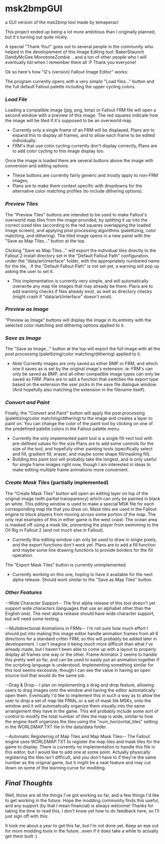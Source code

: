 # msk2bmpGUI
a GUI version of the msk2bmp tool made by temaperacl

This project ended up being a lot more ambitious than 
I originally planned, but it's turning out quite nicely.

A special "Thank You!" goes out to several people in the 
community who helped in the developement of this Image Editing tool:
BakerStaunch
DandyMcGee
MonotoneZombie
...and a ton of other people who 
   I will eventually list when I 
   remember them all :P
   Thank you everyone!

Ok so here's how "Q's (version) Fallout Image Editor" works:

The program currently opens with a very simple "Load files..." 
button and the full default Fallout palette including the 
upper cycling colors.

### *Load File*
Loading a compatible image (jpg, png, bmp) or Fallout FRM file
will open a second window with a preview of this image.
The red squares indicate how the image will be tiled if it's
supposed to be an overworld map.
- Currently only a single frame of an FRM will be displayed,
  Plans are to expand this to display all frames, and to allow
  each frame to be edited individually.
- FRM's that use color cycling currently don't display correctly,
  Plans are to add color cycling to this image display too.

Once the image is loaded there are several buttons above the image
with conversion and editing options.
- These buttons are currently fairly generic and mostly apply to
  non-FRM images, 
 - Plans are to make them context specific with dropdowns for the
  alternative color matching profiles (to include dithering options).

### *Preview Tiles*
The "Preview Tiles" buttons are intended to be used to make Fallout's
overworld map tiles from the image provided, by splitting it up into
the correct sized tiles (according to the red squares overlapping the
loaded image screen), and applying post processing algorithms (palettizing, 
color matching, and dithering).
The tiled image opens in a new panel with the "Save as Map Tiles..."
button at the top.

Clicking "Save as Map Tiles..." will export the individual tiles
directly to the Fallout 2 install directory set in the "Default
Fallout Path" configuration, under the "data/art/interface" folder,
with the appropriately numbered name for the tile, .
If the "Default Fallout Path" is not set yet, a warning will pop
up asking the user to set it.
- This implementation is currently very simple, and will automatically
  overwrite any map tile images that may already be there.
  Plans are to add warning checks if files already exist, as well as 
  directory checks (might crash if "data/art/interface" doesn't exist).
  
### *Preview as Image*
"Preview as Image" buttons will display the image in its entirety
with the selected color matching and dithering options applied to it.

### *Save as Image*
The "Save as Image..." button at the top will export the full image 
with all the post processing (palettizing/color matching/dithering) 
applied to it.
- *Note* Currently images are only saved as either BMP or FRM, and
  which one it saves as is set by the original image's extension.
  ie: FRM's can only be saved as BMP, and all other compatible image
  types can only be saved as FRM.
  Plans are to add a function that switches the export type based
  on the extension the user picks in the save file dialogue window.
  (And hopefully also matching the extension in the filename itself).

### *Convert and Paint*
Finally, the "Convert and Paint" button will apply the post processing
(palettizing/color matching/dithering) to the image and creates a layer
to paint on.
You can change the color of the paint tool by clicking on one of the
predefined palette colors in the Fallout palette menu.
- Currently the only implemented paint tool is a single fill-rect tool
  with pre-defined values for the size
  Plans are to add some controls for the size of the tool, and hopefully
  other painting tools (specifically select and fill, gradient fill, 
  eraser, and maybe some shape fill/masking fill).
- Building this paint tool will probably take the longest, and is only
  useful for single frame images right now, though I am interested in
  ideas to make editing multiple frame animations more convenient.
  
### *Create Mask Tiles* (partially implemented)
The "Create Mask Tiles" button will open an editing layer on top of 
the original image (with partial transparency) which can only be painted
in black an white.
This editing window is used to make a special MSK file for each 
corresponding map tile that you draw on.
Mask tiles are used in the Fallout engine to block players from moving 
across some portion of the map.
The only real examples of this in either game is the west coast:
The ocean area is masked off using a mask tile, preventing the player
from swimming to the Oil Rig in Fallout 2 (and not much else in Fallout).
- Currently this editing window can only be used to draw in single pixels,
  and the export functions don't work yet.
  Plans are to add a fill function and maybe some line drawing functions
  to provide borders for the fill operation.

The "Export Mask Tiles" button is currently unimplemented.
- Currently working on this one, hoping to have it available for the next
  alpha release.
  Should work similar to the "Save as Map Tiles" button.
  
  
### *Other Features*
--Wide Character Support--
The first alpha release of this tool doesn't yet support wide characters
(languages that use an alphabet other than the English one).
The next alpha release should have wide character support, but will
need some testing.

--Multidirectional Animations in FRMs--
I'm not sure how much effort I should put into making this image
editor handle animation frames from all 6 directions for a standard
critter FRM, so this will probably be added later in developement.
I can't imagine it being much more difficult than what I've already 
made, but I haven't been able to come up with a layout to properly 
display all frames one way or the other.
Frame Animator 2 seems to handle this pretty well so far, and can
be used to easily put an animation together if the scripting 
language is understood.
Implementing something similar for this tool seems excessive, 
though I can see the value in having an open source tool that
would do the same job.

--Drag & Drop--
I plan on implementing a drag and drop feature, allowing users
to drag images onto the window and having the editor automatically
open them.
Eventually I'd like to implement this in such a way as to allow the
user to drop a set of map tile FRMs, or a set of mask tile MSKs,
onto the window and it will automatically organize them visually
into the same arrangement they have in the game.
This will probably include some sort of control to modify the
total number of tiles the map is wide, similar to how the engine
itself organizes the tiles using the "num_horizontal_tiles"
setting in the WORLDMAP.TXT file in the data/data folder.

--Automatic Registering of Map Tiles and Map Mask Tiles--
The Fallout engine uses WORLDMAP.TXT to register the map tiles
and mask tiles for the game to display.
There is currently no implementation to handle this file in this
editor, but I would like to add one at some point.
Actually physically registering the tiles isn't difficult, 
and you don't have to if they're the same number as the original
game, but it might be a neat feature and may cut down on some
of the learning curve for modding.

## *Final Thoughts*
Well, those are all the things I've got working so far, and 
a few things I'd like to get working in the future.
Hope the modding community finds this useful, and any support
(by that I mean financial) is always welcome!
Thanks for taking the time to read this, I don't know yet
how to do feedback here, so I'll just sign off with this:

It took me about a year to get this far, but I'm not done yet.
Keep an eye out for more modding tools in the future...even
if it does take a while to actually get them built :)
